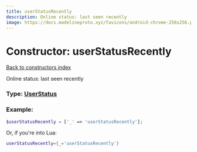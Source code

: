 ```yaml
---
title: userStatusRecently
description: Online status: last seen recently
image: https://docs.madelineproto.xyz/favicons/android-chrome-256x256.png
---
```

# Constructor: userStatusRecently  
[Back to constructors index](index.md)



Online status: last seen recently




### Type: [UserStatus](../types/UserStatus.md)


### Example:

```php
$userStatusRecently = ['_' => 'userStatusRecently'];
```  


Or, if you're into Lua:

```lua
userStatusRecently={_='userStatusRecently'}

```



